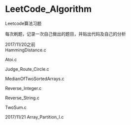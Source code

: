 # LeetCode_Algorithm
Leetcode算法习题

每次刷题，记录一次自己做出的题目，并贴出代码及自己的分析

2017/11/20之前  
HammingDistance.c 

Atoi.c

Judge_Route_Circle.c

MedianOfTwoSortedArrays.c

Reverse_Integer.c

Reverse_String.c

TwoSum.c

2017/11/21   Array_Partition_I.c 
